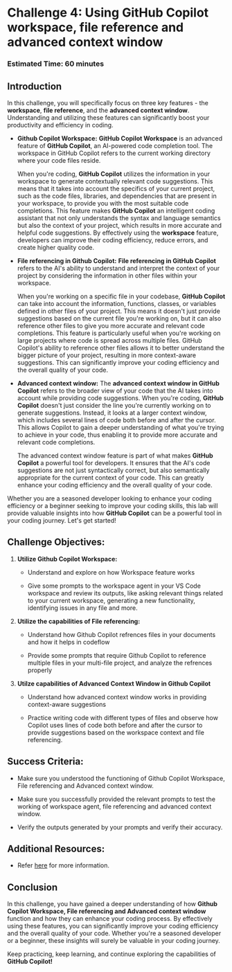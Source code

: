 # Challenge 4: Using GitHub Copilot workspace, file reference and advanced context window

### Estimated Time: 60 minutes

## Introduction

In this challenge, you will specifically focus on three key features - the **workspace**, **file reference**, and the **advanced context window**. Understanding and utilizing these features can significantly boost your productivity and efficiency in coding.

- **Github Copilot Workspace:** **GitHub Copilot Workspace** is an advanced feature of **GitHub Copilot**, an AI-powered code completion tool. The workspace in GitHub Copilot refers to the current working directory where your code files reside.

   When you're coding, **GitHub Copilot** utilizes the information in your workspace to generate contextually relevant code suggestions. This means that it takes into account the specifics of your current project, such as the code files, libraries, and dependencies that are present in your workspace, to provide you with the most suitable code completions. This feature makes **GitHub Copilot** an intelligent coding assistant that not only understands the syntax and language semantics but also the context of your project, which results in more accurate and helpful code suggestions.
   By effectively using the **workspace** feature, developers can improve their coding efficiency, reduce errors, and create higher quality code.

- **File referencing in Github Copilot:** **File referencing in GitHub Copilot** refers to the AI's ability to understand and interpret the context of your project by considering the information in other files within your workspace.

   When you're working on a specific file in your codebase, **GitHub Copilot** can take into account the information, functions, classes, or variables defined in other files of your project. This means it doesn't just provide suggestions based on the current file you're working on, but it can also reference other files to give you more accurate and relevant code completions. This feature is particularly useful when you're working on large projects where code is spread across multiple files. GitHub Copilot's ability to reference other files allows it to better understand the bigger picture of your project, resulting in more context-aware suggestions. This can significantly improve your coding efficiency and the overall quality of your code.

- **Advanced context window:** The **advanced context window in GitHub Copilot** refers to the broader view of your code that the AI takes into account while providing code suggestions. When you're coding, **GitHub Copilot** doesn't just consider the line you're currently working on to generate suggestions. Instead, it looks at a larger context window, which includes several lines of code both before and after the cursor. This allows Copilot to gain a deeper understanding of what you're trying to achieve in your code, thus enabling it to provide more accurate and relevant code completions.

   The advanced context window feature is part of what makes **GitHub Copilot** a powerful tool for developers. It ensures that the AI's code suggestions are not just syntactically correct, but also semantically appropriate for the current context of your code. This can greatly enhance your coding efficiency and the overall quality of your code.

Whether you are a seasoned developer looking to enhance your coding efficiency or a beginner seeking to improve your coding skills, this lab will provide valuable insights into how **GitHub Copilot** can be a powerful tool in your coding journey. Let's get started!

## Challenge Objectives:

1. **Utilize Github Copilot Workspace:**

   - Understand and explore on how Workspace feature works

   - Give some prompts to the workspace agent in your VS Code workspace and review its outputs, like asking relevant things related to your current workspace, generating a new functionality, identifying issues in any file and more.

2. **Utilize the capabilities of File referencing:**

   - Understand how Github Copilot refrences files in your documents and how it helps in codeflow

   - Provide some prompts that require Github Copilot to reference multiple files in your multi-file project, and analyze the refrences properly

3. **Utilze capabilities of Advanced Context Window in Github Copilot**

   - Understand how advanced context window works in providing context-aware suggestions

   - Practice writing code with different types of files and observe how Copilot uses lines of code both before and after the cursor to provide suggestions based on the workspace context and file referencing.

## Success Criteria:

- Make sure you understood the functioning of Github Copilot Workspace, File referencing and Advanced context window.

- Make sure you successfully provided the relevant prompts to test the working of workspace agent, file referencing and advanced context window.

- Verify the outputs generated by your prompts and verify their accuracy.

## Additional Resources:

- Refer [here](https://githubnext.com/projects/copilot-workspace/) for more information.

## Conclusion

In this challenge, you have gained a deeper understanding of how **Github Copilot Workspace, File referencing and Advanced context window** function and how they can enhance your coding process. By effectively using these features, you can significantly improve your coding efficiency and the overall quality of your code. Whether you're a seasoned developer or a beginner, these insights will surely be valuable in your coding journey.

Keep practicing, keep learning, and continue exploring the capabilities of **GitHub Copilot!**
